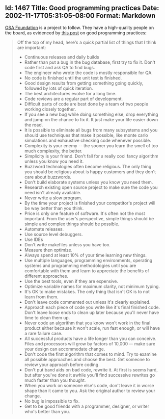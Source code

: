 Id: 1467
Title: Good programming practices
Date: 2002-11-17T05:31:05-08:00
Format: Markdown
--------------
[OSA Foundation](http://www.osafoundation.org) is a project to follow.
They have a high-quality people on the board, as evidenced by [this
post](http://lists.osafoundation.org/pipermail/dev/2002-November/000195.html)
on good programming practices:

> Off the top of my head, here's a quick partial list of things that I
> think are important:
>
> -   Continuous releases and daily builds
> -   Rather than put a bug in the bug database, first try to fix it.
>     Don't code first and ask QA to find bugs.
> -   The engineer who wrote the code is mostly responsible for QA.
> -   No code is finished until the unit test is finished.
> -   Good design results from getting something going quickly, followed
>     by lots of quick iteration.
> -   The best architectures evolve for a long time.
> -   Code reviews are a regular part of development.
> -   Difficult parts of code are best done by a team of two people
>     working closely together.
> -   If you see a new bug while doing something else, drop everything
>     and jump on the chance to fix it. It just make your life easier
>     down the road.
> -   It is possible to eliminate all bugs from many subsystems and you
>     should use techniques that make it possible, like monte carlo
>     simulations and exhaustive checking code whenever possible.
> -   Complexity is your enemy -- the sooner you learn the smell of too
>     much complexity, the better.
> -   Simplicity is your friend. Don't fall for a really cool fancy
>     algorithm unless you know you need it.
> -   Buzzword technologies often become religious. The only thing you
>     should be religious about is happy customers and they don't care
>     about buzzwords.
> -   Don't build elaborate systems unless you know you need them.
> -   Research existing open source project to make sure the code you
>     need isn't already available.
> -   Never write a slow program.
> -   By the time your project is finished your competitor's project
>     will be way better than you think.
> -   Price is only one feature of software. It's often not the most
>     important. From the user's perspective, simple things should be
>     simple and complex things should be possible.
> -   Automate releases.
> -   Use source level debuggers.
> -   Use IDEs
> -   Don't write makefiles unless you have too.
> -   Measure then optimize.
> -   Always spend at least 10% of your time learning new things.
> -   Use multiple languages, programming environments, operating
>     systems and programming methodologies until you are comfortable
>     with them and learn to appreciate the benefits of different
>     approaches.
> -   Use the best tools, even if they are expensive.
> -   Optimize variable names for maximum clarity, not minimum typing.
> -   It's OK to make mistakes. The only thing that isn't OK is to not
>     learn from them.
> -   Don't leave code commented out unless it's clearly explained.
> -   Approach each piece of code you write like it's final finished
>     code. Don't leave loose ends to clean up later because you'll
>     never have time to clean them up.
> -   Never code an algorithm that you know won't work in the final
>     product either because it won't scale, run fast enough, or will
>     have a rare failure case.
> -   All successful products have a life longer than you can conceive.
>     Files and processors will grow by factors of 10,000 -- make sure
>     your design can accommodate change.
> -   Don't code the first algorithm that comes to mind. Try to examine
>     all possible approaches and choose the best. Get someone to review
>     your approach before coding.
> -   Don't put band aids on bad code, rewrite it. At first is seems
>     hard, but after you've done it awhile you'll find successive
>     rewrites go much faster than you thought.
> -   When you work on someone else's code, don't leave it in worse
>     shape than it came to you. Ask the original author to review your
>     change.
> -   No bug is impossible to fix.
> -   Get to be good friends with a programmer, designer, or writer
>     who's better than you.

